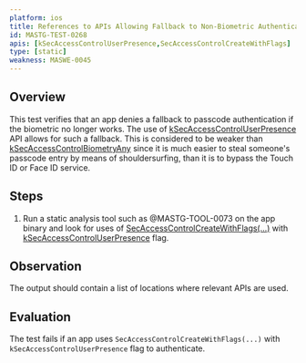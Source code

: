 ```yaml
---
platform: ios
title: References to APIs Allowing Fallback to Non-Biometric Authentication
id: MASTG-TEST-0268
apis: [kSecAccessControlUserPresence,SecAccessControlCreateWithFlags]
type: [static]
weakness: MASWE-0045
---
```


## Overview

This test verifies that an app denies a fallback to passcode authentication if the biometric no longer works. The use of [kSecAccessControlUserPresence](https://developer.apple.com/documentation/security/secaccesscontrolcreateflags/userpresence?language=objc) API allows for such a fallback. This is considered to be weaker than [kSecAccessControlBiometryAny](https://developer.apple.com/documentation/security/secaccesscontrolcreateflags/biometryany?language=objc) since it is much easier to steal someone's passcode entry by means of shouldersurfing, than it is to bypass the Touch ID or Face ID service.

## Steps

1. Run a static analysis tool such as @MASTG-TOOL-0073 on the app binary and look for uses of [SecAccessControlCreateWithFlags(...)](https://developer.apple.com/documentation/security/secaccesscontrolcreatewithflags(_:_:_:_:)) with [kSecAccessControlUserPresence](https://developer.apple.com/documentation/security/secaccesscontrolcreateflags/userpresence?language=objc) flag.

## Observation

The output should contain a list of locations where relevant APIs are used.

## Evaluation

The test fails if an app uses `SecAccessControlCreateWithFlags(...)` with `kSecAccessControlUserPresence` flag to authenticate.
